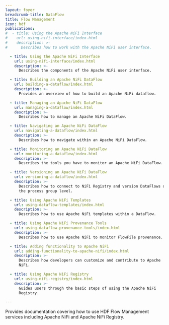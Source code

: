 ```yaml
---
layout: foyer
breadcrumb-title: DataFlow
title: Flow Management
icon: hdf
publications:
#  - title: Using the Apache NiFi Interface
#    url: using-nifi-interface/index.html
#    description: >-
#      Describes how to work with the Apache NiFi user interface.

  - title: Using the Apache NiFi Interface
    url: using-nifi-interface/index.html
    description: >-
      Describes the components of the Apache NiFi user interface.

  - title: Building an Apache NiFi DataFlow
    url: building-a-dataflow/index.html
    description: >-
      Provides an overview of how to build an Apache NiFi dataflow.

  - title: Managing an Apache NiFi DataFlow
    url: managing-a-dataflow/index.html
    description: >-
      Describes how to manage an Apache NiFi DataFlow.

  - title: Navigating an Apache NiFi DataFlow
    url: navigating-a-dataflow/index.html
    description: >-
      Describes how to navigate within an Apache NiFi DataFlow.

  - title: Monitoring an Apache NiFi DataFlow
    url: monitoring-a-dataflow/index.html
    description: >-
      Describes the tools you have to monitor an Apache NiFi DataFlow.

  - title: Versioning an Apache NiFi DataFlow
    url: versioning-a-dataflow/index.html
    description: >-
      Describes how to connect to NiFi Registry and version DataFlows on
      the process group level.

  - title: Using Apache NiFi Templates
    url: using-dataflow-templates/index.html
    description: >-
      Describes how to use Apache NiFi templates within a DataFlow.

  - title: Using Apache NiFi Provenance Tools
    url: using-dataflow-provenance-tools/index.html
    description: >-
      Describes how to use Apache NiFi to monitor FlowFile provenance.

  - title: Adding functionality to Apache NiFi
    url: adding-functionality-to-apache-nifi/index.html
    description: >-
      Describes how developers can customize and contribute to Apache
      NiFi.

  - title: Using Apache NiFi Registry
    url: using-nifi-registry/index.html
    description: >-
      Guides users through the basic steps of using the Apache NiFi
      Registry.

---
```


Provides documentation covering how to use HDF Flow Management services
including Apache NiFi and Apache NiFi Registry.
